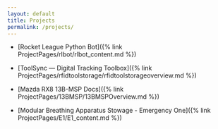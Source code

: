 ```yaml
---
layout: default
title: Projects
permalink: /projects/
---
```


* [Rocket League Python Bot]({% link ProjectPages/rlbot/rlbot_content.md %})

* [ToolSync — Digital Tracking Toolbox]({% link ProjectPages/rfidtoolstorage/rfidtoolstorageoverview.md %})

* [Mazda RX8 13B-MSP Docs]({% link ProjectPages/13BMSP/13BMSPOverview.md %})

* [Modular Breathing Apparatus Stowage - Emergency One]({% link ProjectPages/E1/E1_content.md %})




